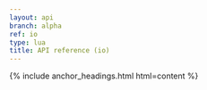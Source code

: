 ```yaml
---
layout: api
branch: alpha
ref: io
type: lua
title: API reference (io)
---
```

{% include anchor_headings.html html=content %}